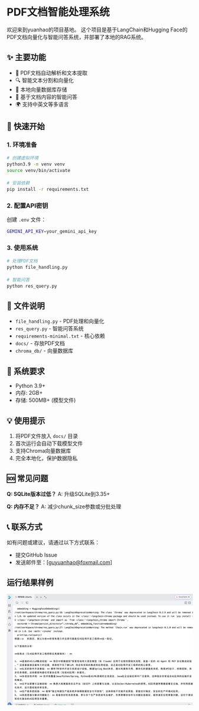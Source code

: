 # PDF文档智能处理系统

欢迎来到yuanhao的项目基地。
这个项目是基于LangChain和Hugging Face的PDF文档向量化与智能问答系统，并部署了本地的RAG系统。

## ✨ 主要功能

- 📄 PDF文档自动解析和文本提取
- 🔍 智能文本分割和向量化
- 💾 本地向量数据库存储
- 🤖 基于文档内容的智能问答
- 🌍 支持中英文等多语言

## 🚀 快速开始

### 1. 环境准备
```bash
# 创建虚拟环境
python3.9 -m venv venv
source venv/bin/activate

# 安装依赖
pip install -r requirements.txt
```

### 2. 配置API密钥
创建 `.env` 文件：
```bash
GEMINI_API_KEY=your_gemini_api_key
```

### 3. 使用系统
```bash
# 处理PDF文档
python file_handling.py

# 智能问答
python res_query.py
```

## 📁 文件说明

- `file_handling.py` - PDF处理和向量化
- `res_query.py` - 智能问答系统
- `requirements-minimal.txt` - 核心依赖
- `docs/` - 存放PDF文档
- `chroma_db/` - 向量数据库

## 🔧 系统要求

- Python 3.9+
- 内存: 2GB+
- 存储: 500MB+ (模型文件)

## 💡 使用提示

1. 将PDF文件放入 `docs/` 目录
2. 首次运行会自动下载模型文件
3. 支持Chroma向量数据库
4. 完全本地化，保护数据隐私

## 🆘 常见问题

**Q: SQLite版本过低？**
A: 升级SQLite到3.35+

**Q: 内存不足？**
A: 减少chunk_size参数或分批处理

## 📞 联系方式

如有问题或建议，请通过以下方式联系：
- 提交GitHub Issue
- 发送邮件至：[guyuanhao@foxmail.com]

## 运行结果样例
![sample](sample_result.jpg)